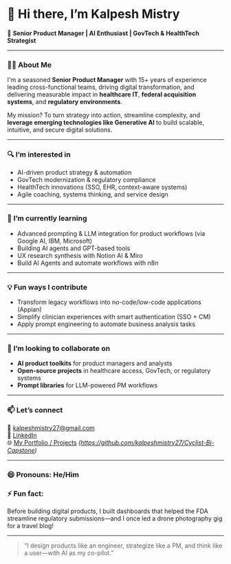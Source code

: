 # 👋 Hi there, I’m Kalpesh Mistry

🚀 **Senior Product Manager | AI Enthusiast | GovTech & HealthTech Strategist**

---

### 👨‍💻 About Me
I'm a seasoned **Senior Product Manager** with 15+ years of experience leading cross-functional teams, driving digital transformation, and delivering measurable impact in **healthcare IT**, **federal acquisition systems**, and **regulatory environments**. 

My mission? To turn strategy into action, streamline complexity, and **leverage emerging technologies like Generative AI** to build scalable, intuitive, and secure digital solutions.

---

### 🔍 I’m interested in
- AI-driven product strategy & automation
- GovTech modernization & regulatory compliance
- HealthTech innovations (SSO, EHR, context-aware systems)
- Agile coaching, systems thinking, and service design

---

### 🌱 I’m currently learning
- Advanced prompting & LLM integration for product workflows (via Google AI, IBM, Microsoft)
- Building AI agents and GPT-based tools
- UX research synthesis with Notion AI & Miro
- Build AI Agents and automate workflows with n8n

---

### 💡 Fun ways I contribute
- Transform legacy workflows into no-code/low-code applications (Appian)
- Simplify clinician experiences with smart authentication (SSO + CM)
- Apply prompt engineering to automate business analysis tasks

---

### 🤝 I’m looking to collaborate on
- **AI product toolkits** for product managers and analysts
- **Open-source projects** in healthcare access, GovTech, or regulatory systems
- **Prompt libraries** for LLM-powered PM workflows

---

### 📫 Let’s connect
📧 kalpeshmistry27@gmail.com  
🔗 [LinkedIn](https://www.linkedin.com/in/kalpeshmistry27)  
🌐 [My Portfolio / Projects](#) _(https://github.com/kalpeshmistry27/Cyclist-Bi-Capstone)_

---

### 😄 Pronouns: He/Him  
### ⚡ Fun fact:
Before building digital products, I built dashboards that helped the FDA streamline regulatory submissions—and I once led a drone photography gig for a travel blog!

---

> “I design products like an engineer, strategize like a PM, and think like a user—with AI as my co-pilot.”

<!---
kalpeshmistry27/kalpeshmistry27 is a ✨ special ✨ repository because its `README.md` (this file) appears on your GitHub profile.
You can click the Preview link to take a look at your changes.
--->
